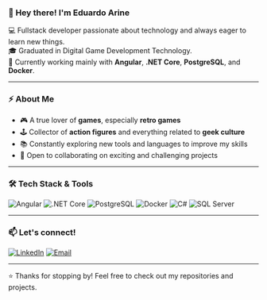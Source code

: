 ### 👋 Hey there! I'm Eduardo Arine

💻 Fullstack developer passionate about technology and always eager to learn new things.  
🎓 Graduated in Digital Game Development Technology.  
🚀 Currently working mainly with **Angular**, **.NET Core**, **PostgreSQL**, and **Docker**.

---

### ⚡ About Me

- 🎮 A true lover of **games**, especially **retro games**  
- 🕹️ Collector of **action figures** and everything related to **geek culture**  
- 📚 Constantly exploring new tools and languages to improve my skills  
- 🤝 Open to collaborating on exciting and challenging projects

---

### 🛠️ Tech Stack & Tools

![Angular](https://img.shields.io/badge/Angular-DD0031?style=for-the-badge&logo=angular&logoColor=white)
![.NET Core](https://img.shields.io/badge/.NET%20Core-512BD4?style=for-the-badge&logo=.net&logoColor=white)
![PostgreSQL](https://img.shields.io/badge/PostgreSQL-336791?style=for-the-badge&logo=postgresql&logoColor=white)
![Docker](https://img.shields.io/badge/Docker-2496ED?style=for-the-badge&logo=docker&logoColor=white)
![C#](https://img.shields.io/badge/C%23-239120?style=for-the-badge&logo=csharp&logoColor=white)
![SQL Server](https://img.shields.io/badge/SQL%20Server-CC2927?style=for-the-badge&logo=microsoftsqlserver&logoColor=white)

---

### 📫 Let's connect!

[![LinkedIn](https://img.shields.io/badge/LinkedIn-0077B5?style=for-the-badge&logo=linkedin&logoColor=white)](https://www.linkedin.com/in/eduardoarine)
[![Email](https://img.shields.io/badge/Email-D14836?style=for-the-badge&logo=gmail&logoColor=white)](eduardo.arine@gmail.com)

---

⭐ Thanks for stopping by! Feel free to check out my repositories and projects.


<!--
**EduardoArine/eduardoarine** is a ✨ _special_ ✨ repository because its `README.md` (this file) appears on your GitHub profile.

Here are some ideas to get you started:

- 🔭 I’m currently working on ...
- 🌱 I’m currently learning ...
- 👯 I’m looking to collaborate on ...
- 🤔 I’m looking for help with ...
- 💬 Ask me about ...
- 📫 How to reach me: ...
- 😄 Pronouns: ...
- ⚡ Fun fact: ...
-->
